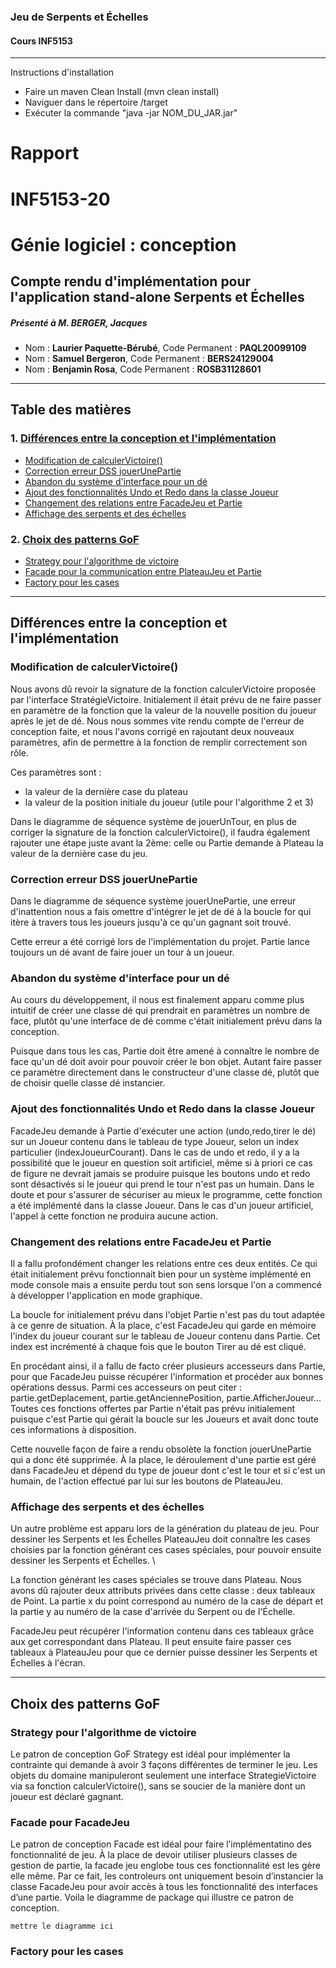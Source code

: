 ### Jeu de Serpents et Échelles
#### Cours INF5153
____________________________________

Instructions d'installation
- Faire un maven Clean Install (mvn clean install)
- Naviguer dans le répertoire /target
- Exécuter la commande "java -jar NOM_DU_JAR.jar"

# Rapport

# INF5153-20
# Génie logiciel : conception
## Compte rendu d'implémentation pour l'application stand-alone Serpents et Échelles

##### Présenté à M. BERGER, Jacques
- Nom : __Laurier Paquette-Bérubé__, Code Permanent : __PAQL20099109__
- Nom : __Samuel Bergeron__, Code Permanent : __BERS24129004__
- Nom : __Benjamin Rosa__, Code Permanent : __ROSB31128601__

---
## Table des matières
### 1. [Différences entre la conception et l'implémentation](#différences-entre-la-conception-et-limplémentation)
- [Modification de calculerVictoire()](#modification-de-calculervictoire)
- [Correction erreur DSS jouerUnePartie](#correction-erreur-dss-jouerunepartie)
- [Abandon du système d'interface pour un dé](#abandon-du-système-dinterface-pour-un-dé)
- [Ajout des fonctionnalités Undo et Redo dans la classe Joueur](#ajout-des-fonctionnalités-undo-et-redo-dans-la-classe-joueur)
- [Changement des relations entre FacadeJeu et Partie](#changement-des-relations-entre-facadejeu-et-partie)
- [Affichage des serpents et des échelles](#affichage-des-serpents-et-des-échelles)
	
### 2. [Choix des patterns GoF](#choix-des-patterns-gof)
- [Strategy pour l'algorithme de victoire](#strategy-pour-lalgorithme-de-victoire)
- [Facade pour la communication entre PlateauJeu et Partie](#facade-pour-facadejeu)
- [Factory pour les cases](#factory-pour-les-casess)

___
## Différences entre la conception et l'implémentation 
### Modification de calculerVictoire()

Nous avons dû revoir la signature de la fonction calculerVictoire proposée par l'interface StratégieVictoire. Initialement il était prévu de ne faire passer en paramètre de la fonction que la valeur de la nouvelle position du joueur après le jet de dé. Nous nous sommes vite rendu compte de l'erreur de conception faite, et nous l'avons corrigé en rajoutant deux nouveaux paramètres, afin de permettre à la fonction de remplir correctement son rôle.

Ces paramètres sont :
- la valeur de la 				dernière case du plateau
- la valeur de la 				position initiale du joueur (utile pour l'algorithme 2 et 3)
			
Dans le diagramme de séquence système de jouerUnTour, en plus de corriger la signature de la fonction calculerVictoire(), il faudra également rajouter une étape juste avant la 2ème: celle ou Partie demande à Plateau la valeur de la dernière case du jeu.


### Correction erreur DSS jouerUnePartie

Dans le diagramme de séquence système jouerUnePartie, une erreur d'inattention nous a fais omettre d'intégrer le jet de dé à la boucle for qui itère à travers tous les joueurs jusqu'à ce qu'un gagnant soit trouvé.

Cette erreur a été corrigé lors de l'implémentation du projet. Partie lance toujours un dé avant de faire jouer un tour à un joueur.

### Abandon du système d'interface pour un dé

Au cours du développement, il nous est finalement apparu comme plus intuitif de créer une classe dé qui prendrait en paramètres un nombre de face, plutôt qu'une interface de dé comme c'était initialement prévu dans la conception.

Puisque dans tous les cas, Partie doit être amené à connaître le nombre de face qu'un dé doit avoir pour pouvoir créer le bon objet. Autant faire passer ce paramètre directement dans le constructeur d'une classe dé, plutôt que de choisir quelle classe dé instancier.

### Ajout des fonctionnalités Undo et Redo dans la classe Joueur
	
FacadeJeu demande à Partie d'exécuter une action (undo,redo,tirer le dé) sur un Joueur contenu dans le tableau de type Joueur, selon un index particulier (indexJoueurCourant). Dans le cas de undo et redo, il y a la possibilité que le joueur en question soit artificiel, même si à priori ce cas de figure ne devrait jamais se produire puisque les boutons undo et redo sont désactivés si le joueur qui prend le tour n'est pas un humain. Dans le doute et pour s'assurer de sécuriser au mieux le programme, cette fonction a été implémenté dans la classe Joueur. Dans le cas d'un joueur artificiel, l'appel à cette fonction ne produira aucune action.

### Changement des relations entre FacadeJeu et Partie
	
Il a fallu profondément changer les relations entre ces deux entités. Ce qui était initialement prévu fonctionnait bien pour un système implémenté en mode console mais a ensuite perdu tout son sens lorsque l'on a commencé à développer l'application en mode graphique.

La boucle for initialement prévu dans l'objet Partie n'est pas du tout adaptée à ce genre de situation. À la place, c'est FacadeJeu qui garde en mémoire l'index du joueur courant sur le tableau de Joueur contenu dans Partie. Cet index est incrémenté à chaque fois que le bouton Tirer au dé est cliqué.

En procédant ainsi, il a fallu de facto créer plusieurs accesseurs dans Partie, pour que FacadeJeu puisse récupérer l'information et procéder aux bonnes opérations dessus. Parmi ces accesseurs on peut citer : partie.getDeplacement, partie.getAnciennePosition, partie.AfficherJoueur... Toutes ces fonctions offertes par Partie n'était pas prévu initialement puisque c'est Partie qui gérait la boucle sur les Joueurs et avait donc toute ces informations à disposition.

Cette nouvelle façon de faire a rendu obsolète la fonction jouerUnePartie qui a donc été supprimée. À la place, le déroulement d'une partie est géré dans FacadeJeu et dépend du type de joueur dont c'est le tour et si c'est un humain, de l'action effectué par lui sur les boutons de PlateauJeu.

### Affichage des serpents et des échelles
Un autre problème est apparu lors de la génération du plateau de jeu. Pour dessiner les Serpents et les Échelles PlateauJeu doit connaître les cases choisies par la fonction générant ces cases spéciales, pour pouvoir ensuite dessiner les Serpents et Échelles. \

La fonction générant les cases spéciales se trouve dans Plateau. Nous avons dû rajouter deux attributs privées dans cette classe : deux tableaux de Point. La partie x du point correspond au numéro de la case de départ et la partie y au numéro de la case d'arrivée du Serpent ou de l'Échelle.

FacadeJeu peut récupérer l'information contenu dans ces tableaux grâce aux get correspondant dans Plateau. Il peut ensuite faire passer ces tableaux à PlateauJeu pour que ce dernier puisse dessiner les Serpents et Échelles à l'écran. 

---
## Choix des patterns GoF
### Strategy pour l'algorithme de victoire

Le patron de conception GoF Strategy est idéal pour implémenter la contrainte qui demande à avoir 3 façons différentes de terminer le jeu. Les objets du domaine manipuleront seulement une interface StrategieVictoire via sa fonction calculerVictoire(), sans se soucier de la manière dont un joueur est déclaré gagnant.

### Facade pour FacadeJeu
Le patron de conception Facade est idéal pour faire l’implémentatino des fonctionnalité de jeu. À la place de devoir utiliser plusieurs classes de gestion de partie, la facade jeu englobe tous ces fonctionnalité est les gère elle même. Par ce fait, les controleurs ont uniquement besoin d’instancier la classe FacadeJeu pour avoir accès à tous les fonctionnalité des interfaces d’une partie. Voila le diagramme de package qui illustre ce patron de conception. 

	mettre le diagramme ici
	
### Factory pour les cases

